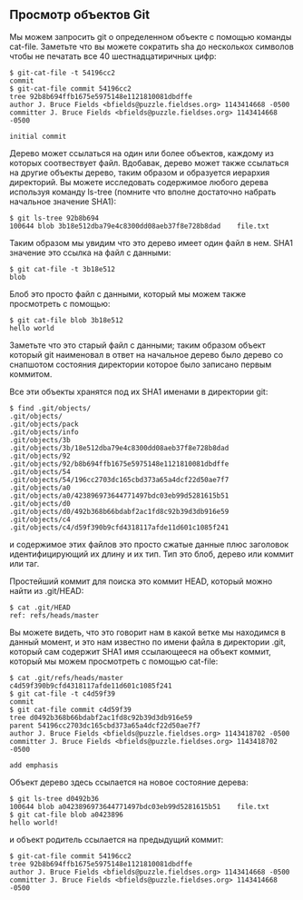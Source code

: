 ## Просмотр объектов Git ##

Мы можем запросить git о определенном объекте с помощью команды cat-file. Заметьте что вы можете сократить sha до несколькох символов чтобы не печатать все 40 шестнадцатиричных цифр:

    $ git-cat-file -t 54196cc2
    commit
    $ git-cat-file commit 54196cc2
    tree 92b8b694ffb1675e5975148e1121810081dbdffe
    author J. Bruce Fields <bfields@puzzle.fieldses.org> 1143414668 -0500
    committer J. Bruce Fields <bfields@puzzle.fieldses.org> 1143414668 -0500

    initial commit

Дерево может ссылаться на один или более объектов, каждому из которых соотвествует файл. Вдобавак, дерево может также ссылаться на другие объекты дерево, таким образом и образуется иерархия директорий. Вы можете исследовать содержимое любого дерева используя команду ls-tree (помните что вполне достаточно набрать начальное значение SHA1):

    $ git ls-tree 92b8b694
    100644 blob 3b18e512dba79e4c8300dd08aeb37f8e728b8dad    file.txt

Таким образом мы увидим что это дерево имеет один файл в нем. SHA1 значение это ссылка на файл с данными:

    $ git cat-file -t 3b18e512
    blob

Блоб это просто файл с данными, который мы можем также просмотреть с помощью:

    $ git cat-file blob 3b18e512
    hello world

Заметьте что это старый файл с данными; таким образом объект который git наименовал в ответ на начальное дерево было дерево со снапшотом состояния директории которое было записано первым коммитом.

Все эти объекты хранятся под их SHA1 именами в директории git:

    $ find .git/objects/
    .git/objects/
    .git/objects/pack
    .git/objects/info
    .git/objects/3b
    .git/objects/3b/18e512dba79e4c8300dd08aeb37f8e728b8dad
    .git/objects/92
    .git/objects/92/b8b694ffb1675e5975148e1121810081dbdffe
    .git/objects/54
    .git/objects/54/196cc2703dc165cbd373a65a4dcf22d50ae7f7
    .git/objects/a0
    .git/objects/a0/423896973644771497bdc03eb99d5281615b51
    .git/objects/d0
    .git/objects/d0/492b368b66bdabf2ac1fd8c92b39d3db916e59
    .git/objects/c4
    .git/objects/c4/d59f390b9cfd4318117afde11d601c1085f241

и содержимое этих файлов это просто сжатые данные плюс заголовок идентифицирующий их длину и их тип. Тип это блоб, дерево или коммит или таг.

Простейший коммит для поиска это коммит HEAD, который можно найти из .git/HEAD:

    $ cat .git/HEAD
    ref: refs/heads/master

Вы можете видеть, что это говорит нам в какой ветке мы находимся в данный момент, и это нам известно по имени файла в директории .git, который сам содержит SHA1 имя ссылающееся на объект коммит, который мы можем просмотреть с помощью cat-file:

    $ cat .git/refs/heads/master
    c4d59f390b9cfd4318117afde11d601c1085f241
    $ git cat-file -t c4d59f39
    commit
    $ git cat-file commit c4d59f39
    tree d0492b368b66bdabf2ac1fd8c92b39d3db916e59
    parent 54196cc2703dc165cbd373a65a4dcf22d50ae7f7
    author J. Bruce Fields <bfields@puzzle.fieldses.org> 1143418702 -0500
    committer J. Bruce Fields <bfields@puzzle.fieldses.org> 1143418702 -0500

    add emphasis

Объект дерево здесь ссылается на новое состояние дерева:

    $ git ls-tree d0492b36
    100644 blob a0423896973644771497bdc03eb99d5281615b51    file.txt
    $ git cat-file blob a0423896
    hello world!

и объект родитель ссылается на предыдущий коммит:

    $ git-cat-file commit 54196cc2
    tree 92b8b694ffb1675e5975148e1121810081dbdffe
    author J. Bruce Fields <bfields@puzzle.fieldses.org> 1143414668 -0500
    committer J. Bruce Fields <bfields@puzzle.fieldses.org> 1143414668 -0500
